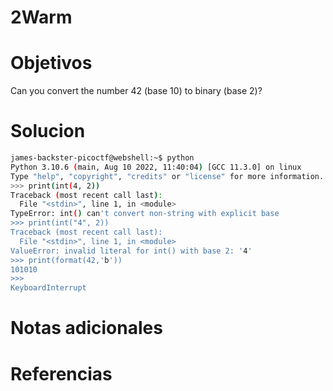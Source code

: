 # 2Warm
# Objetivos
Can you convert the number 42 (base 10) to binary (base 2)?

# Solucion
```bash
james-backster-picoctf@webshell:~$ python
Python 3.10.6 (main, Aug 10 2022, 11:40:04) [GCC 11.3.0] on linux
Type "help", "copyright", "credits" or "license" for more information.
>>> print(int(4, 2))
Traceback (most recent call last):
  File "<stdin>", line 1, in <module>
TypeError: int() can't convert non-string with explicit base
>>> print(int("4", 2))
Traceback (most recent call last):
  File "<stdin>", line 1, in <module>
ValueError: invalid literal for int() with base 2: '4'
>>> print(format(42,'b'))
101010
>>> 
KeyboardInterrupt
```

# Notas adicionales


# Referencias
